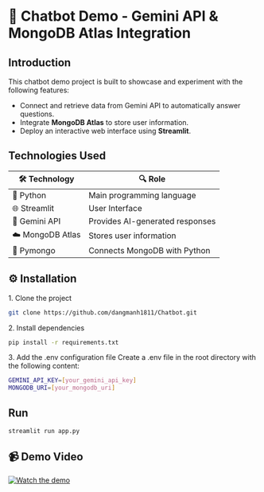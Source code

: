 # 🤖 Chatbot Demo - Gemini API & MongoDB Atlas Integration
## Introduction
This chatbot demo project is built to showcase and experiment with the following features:

* Connect and retrieve data from Gemini API to automatically answer questions.
* Integrate **MongoDB Atlas** to store user information.
* Deploy an interactive web interface using **Streamlit**.

## Technologies Used

| 🛠️ Technology       | 🔍 Role                          |
|--------------------|--------------------------------------|
| 🐍 Python         | Main programming language             |
| 🌐 Streamlit      | User Interface               |
| 🤖 Gemini API     | Provides AI-generated responses    |
| ☁️ MongoDB Atlas  | Stores user information |
| 🔗 Pymongo        | Connects MongoDB with Python           |


## ⚙️ Installation

1️. Clone the project
```bash
git clone https://github.com/dangmanh1811/Chatbot.git 
```

2️. Install dependencies
 ```bash
 pip install -r requirements.txt
 ```

3️. Add the .env configuration file
Create a .env file in the root directory with the following content:
```bash
GEMINI_API_KEY=[your_gemini_api_key]
MONGODB_URI=[your_mongodb_uri]
```

## Run
```bash
streamlit run app.py
```

## 📹 Demo Video

[![Watch the demo](https://storage.googleapis.com/gweb-uniblog-publish-prod/images/IO24_WhatsInAName_Hero_1.width-1200.format-webp.webp)](https://www.youtube.com/watch?v=SGumnEoczYw)


